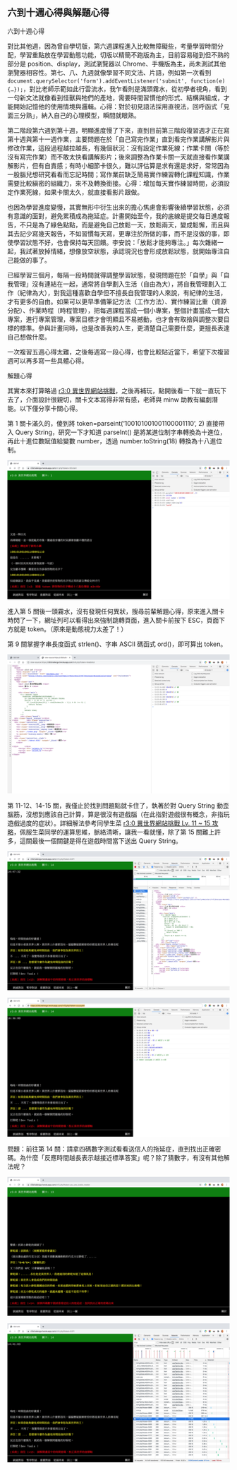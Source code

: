 ## 六到十週心得與解題心得

六到十週心得

對比其他週，因為曾自學切版，第六週課程進入比較無障礙些，考量學習時間分配，學習重點放在學習動態功能，切版以精簡不跑版為主，目前容易碰到但不熟的部分是 position、display，測試瀏覽器以 Chrome、手機版為主，尚未測試其他瀏覽器相容性。第七、八、九週就像學習不同文法、片語，例如第一次看到 `document.querySelector('form').addEventListener('submit', function(e) {…});`，對比老師示範如此行雲流水，我乍看則是滿頭霧水，從初學者視角，看到一句新文法就像看到怪獸與牠們的產地，需要時間習慣他的形式、結構與組成，才能開始記憶他的使用情境與邏輯。心得：對於初見語法採用直視法，回呼函式「見面三分熟」，納入自己的心理模型，瞬間就眼熟。

第二階段第六週到第十週，明顯進度慢了下來，直到目前第三階段複習週才正在寫第十週與第十一週作業，主要問題在於「自己寫完作業」直到看完作業講解影片與修改作業，這段過程越拉越長，有幾個狀況：沒有設定作業死線；作業卡關（等於沒有寫完作業）而不敢太快看講解影片；後來調整為作業卡關一天就直接看作業講解影片，但有自責感；有時小細節卡很久，難以評估算是求有還是求好，常常因為一股腦兒想研究看看而忘記時間；寫作業前缺乏簡易實作練習轉化課程知識，作業需要比較縝密的組織力，來不及轉換銜接。心得：增加每天實作練習時間，必須設定作業死線，如果卡關太久，就直接看影片跟做。

也因為學習進度變慢，其實無形中衍生出來的擔心焦慮會影響後續學習狀態，必須有意識的面對，避免累積成為拖延症。計畫開始至今，我的底線是提交每日進度報告，不只是為了綠色點點，而是避免自己放鬆一天，放鬆兩天，變成鬆懈，而且與其去記少寫幾天報告，不如習慣每天寫，更專注於所做的事，而不是沒做的事，即使學習狀態不好，也會保持每天回饋。李安說：「放鬆才能夠專注。」每次雜緒一起，我試著放掉情緒，想像放空狀態，承認現況也會形成放鬆狀態，就開始專注自己能做的事了。

已經學習三個月，每隔一段時間就得調整學習狀態，發現問題在於「自學」與「自我管理」沒有連結在一起，通常將自學劃入生活（自由為大），將自我管理劃入工作（紀律為大），對我這種喜歡自學但不擅長自我管理的人來說，有紀律的生活，才有更多的自由。如果可以更早準備筆記方法（工作方法）、實作練習比重（資源分配）、作業時程（時程管理），把每週課程當成一個小專案，整個計畫當成一個大專案，進行專案管理，專案目標才會明顯且不易撼動，也才會有取捨與調整次要目標的標準。參與計畫同時，也是改善我的人生，更清楚自己需要什麼，更擅長表達自己想做什麼。

一次複習五週心得太難，之後每週寫一段心得，也會比較貼近當下，希望下次複習週可以再多寫一些具體心得。

解題心得

其實本來打算略過 [r3:0 異世界網站挑戰](https://r30challenge.herokuapp.com/)，之後再補玩，點開後看一下就一直玩下去了，介面設計很親切，關卡文本寫得非常有感，老師與 minw 助教有編劇潛能。以下僅分享卡關心得。

第 1 關卡滿久的，傻到將 token=parseint(‘100101001001100001110’, 2) 直接帶入 Query String，研究一下才知道 parseInt() 是將某進位制字串轉換為十進位，再此十進位數賦值給變數 number，透過 number.toString(18) 轉換為十八進位制。

![](r30異世界網站挑戰/step1-2.png)

進入第 5 關後一頭霧水，沒有發現任何異狀，搜尋前輩解題心得，原來進入關卡時閃了一下，網址列可以看得出來強制跳轉頁面，進入關卡前按下 ESC，頁面下方就是 token。（原來是動態視力太差了！）

第 9 關掌握字串長度函式 strlen()、字串 ASCII 碼函式 ord()，即可算出 token。

![](r30異世界網站挑戰/step9-2.png)

第 11-12、14-15 關，我僅止於找到問題點就卡住了，執著於對 Query String 動歪腦筋，沒想到應該自己計算，算是很沒有遊戲腦（在此指對遊戲很有概念，非指玩遊戲過度的症狀）。詳細解法參考同學生菜 [r3:0 異世界網站挑戰 Lv. 11 ~ 15 攻略](https://www.coderbridge.com/@v61265/3b7e22d3f13845aa8872ae77973341ce)，佩服生菜同學的運算思維，脈絡清晰，讓我一看就懂，除了第 15 關難上許多，這關最後一個關鍵是得在遊戲時間當下送出 Query String。

![](r30異世界網站挑戰/step14-2.png)

![](r30異世界網站挑戰/step14-3.png)

問題：前往第 14 關：請拿四碼數字測試看看送信人的拖延症，直到找出正確密碼。為什麼「反應時間越長表示越接近標準答案」呢？除了猜數字，有沒有其他解法呢？

![](r30異世界網站挑戰/step13-1.png)

![](r30異世界網站挑戰/step13-2.png)

